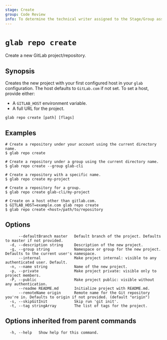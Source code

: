 ```yaml
---
stage: Create
group: Code Review
info: To determine the technical writer assigned to the Stage/Group associated with this page, see https://about.gitlab.com/handbook/product/ux/technical-writing/#assignments
---
```


<!--
This documentation is auto generated by a script.
Please do not edit this file directly. Run `make gen-docs` instead.
-->

# `glab repo create`

Create a new GitLab project/repository.

## Synopsis

Creates the new project with your first configured host in your `glab`
configuration. The host defaults to `GitLab.com` if not set. To set a host,
provide either:

- A `GITLAB_HOST` environment variable.
- A full URL for the project.

```plaintext
glab repo create [path] [flags]
```

## Examples

```console
# Create a repository under your account using the current directory name.
$ glab repo create

# Create a repository under a group using the current directory name.
$ glab repo create --group glab-cli

# Create a repository with a specific name.
$ glab repo create my-project

# Create a repository for a group.
$ glab repo create glab-cli/my-project

# Create on a host other than gitlab.com.
$ GITLAB_HOST=example.com glab repo create
$ glab repo create <host>/path/to/repository

```

## Options

```plaintext
      --defaultBranch master   Default branch of the project. Defaults to master if not provided.
  -d, --description string     Description of the new project.
  -g, --group string           Namespace or group for the new project. Defaults to the current user's namespace.
      --internal               Make project internal: visible to any authenticated user. Default.
  -n, --name string            Name of the new project.
  -p, --private                Make project private: visible only to project members.
  -P, --public                 Make project public: visible without any authentication.
      --readme README.md       Initialize project with README.md.
      --remoteName origin      Remote name for the Git repository you're in. Defaults to origin if not provided. (default "origin")
  -s, --skipGitInit            Skip run 'git init'.
  -t, --tag stringArray        The list of tags for the project.
```

## Options inherited from parent commands

```plaintext
  -h, --help   Show help for this command.
```
